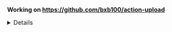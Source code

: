 __Working on https://github.com/bxb100/action-upload__

<details>
<summory>

<div align="center">
  :outbox_tray: :octocat:
</div>
<h1 align="center">
  action upload-webdav
</h1>
<p align="center">
A Github Action for uploading files to a <a href="http://www.webdav.org/">WebDAV</a> server
</p>

## :cartwheeling: Usage

```yaml
  uses: bxb100/action-upload-webdav@v1
  with:
    webdav_address: ${{secrets.address}}
    webdav_username: ${{secrets.username}}
    webdav_password: ${{secrets.password}}
    webdav_upload_path: "/data"
    files: "./test/**"
 ```

> :warning: for security purpose, please use Actions Secrets.
> See <https://docs.github.com/en/actions/security-guides/encrypted-secrets> for more information.

## :writing_hand: All Parameters

| Input                     | Description                                                                                                                                                                           | Default |
|---------------------------|---------------------------------------------------------------------------------------------------------------------------------------------------------------------------------------|---------|
| `webdav_address`          | WebDAV address                                                                                                                                                                        | -       |
| `webdav_username`         | WebDAV username                                                                                                                                                                       | -       |
| `webdav_password`         | WebDAV password                                                                                                                                                                       | -       |
| `webdav_upload_path`      | The WebDAV path where you want to upload. Some servers may not support the root path                                                                                                  | -       |
| [`files`](#files)         | Newline-delimited list of path globs for asset files to upload <br> :feet: You can learn more about multi-line YAML syntax [here](https://yaml-multiline.info/)                       | -       |
| `fail_on_unmatched_files` | Fail the action if there exists an unmatched file pattern                                                                                                                             | false   |
| `keep_structure`          | Keep the directory structure of the files<br/> **Only supports a single search path**, [rule](https://github.com/actions/toolkit/blob/main/packages/glob/src/internal-globber.ts#L27) | false   |

> :no_bicycles: This project only supports basic authentication
>
> :warning: If the upload path contains an existing filename, the file will be overwritten

## :potted_plant: Details

### files

Use the [@action/glob](https://github.com/actions/toolkit/tree/main/packages/glob) to search for files matching glob
patterns. You can set multiple patterns.

<details>
<summary>Pattern Details</summary>

### Patterns

#### Glob behavior

Patterns `*`, `?`, `[...]`, `**` (globstar) are supported.

With the following behaviors:

- File names that begin with `.` will be included in the results
- Case-insensitive on Windows
- Directory separators `/` and `\` are both supported on Windows

#### Tilde expansion

Supports basic tilde expansion, for current-user HOME replacement only.

Example:

- `~` may expand to /Users/johndoe
- `~/foo` may expand to /Users/johndoe/foo

#### Comments

Patterns that begin with `#` are treated as comments.

#### Exclude patterns

Leading `!` changes the meaning of an include pattern to exclude.

Multiple leading `!` flips the meaning.

#### Escaping

Escape special glob characters by wrapping in `[]`. For example the literal file name `hello[a-z]` can be escaped as `hello[[]a-z]`.

On Linux/macOS `\` is also treated as an escape character.

</details>

## :book: Thanks

- [action-gh-release](https://github.com/softprops/action-gh-release)
- [toolkit](https://github.com/actions/toolkit)
- [webdav-client](https://github.com/perry-mitchell/webdav-client)

</summory>
</details>
